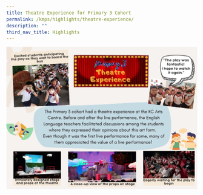```yaml
---
title: Theatre Experience for Primary 3 Cohort
permalink: /kmps/highlights/theatre-experience/
description: ""
third_nav_title: Highlights
---
```

![](/images/Theatre%20Experience%202023.jpg)